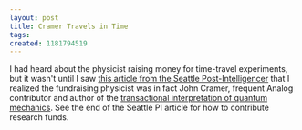 ```yaml
---
layout: post
title: Cramer Travels in Time
tags: 
created: 1181794519
---
```

I had heard about the physicist raising money for time-travel experiments, but it wasn't until I saw [this article from the Seattle Post-Intelligencer](http://seattlepi.nwsource.com/local/319367_timeguy12.html) that I realized the fundraising physicist was in fact John Cramer, frequent Analog contributor and author of the [transactional interpretation of quantum mechanics](http://www.npl.washington.edu/npl/int_rep/tiqm/TI_toc.html).  See the end of the Seattle PI article for how to contribute research funds.<!--break-->
